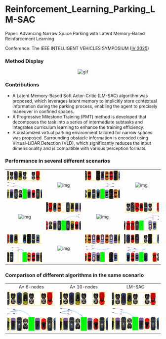 # Reinforcement_Learning_Parking_LM-SAC
Paper: Advancing Narrow Space Parking with Latent Memory-Based Reinforcement Learning

Conference: The IEEE INTELLIGENT VEHICLES SYMPOSIUM ([IV 2025](https://ieee-iv.org/2025/))

### Method Display

<div align="center">
  <img src="./imgs/Our method.gif" alt="gif" width="450">
</div>

### Contributions
- A Latent Memory-Based Soft Actor-Critic (LM-SAC) algorithm was proposed, which leverages latent memory to implicitly store contextual information during the parking process, enabling the agent to precisely maneuver in confined spaces.
- A Progressive Milestone Training (PMT) method is developed that decomposes the task into a series of intermediate subtasks and integrates curriculum learning to enhance the training efficiency.
- A customized virtual parking environment tailored for narrow spaces was proposed. Surrounding obstacle information is encoded using Virtual-LiDAR Detection (VLD), which significantly reduces the input dimensionality and is compatible with various perception formats.




### Performance in several different scenarios
<table>
  <tr>
    <td align="center"> <img src="./imgs/4.gif" width="200" alt="img"> </td>
    <td align="center"> <img src="./imgs/6.gif" width="200" alt="img"> </td>
    <td align="center"> <img src="./imgs/8.gif" width="200" alt="img"> </td>
    <td align="center"> <img src="./imgs/10.gif" width="200" alt="img"> </td>
  </tr>
  <tr>
    <td align="center"> <img src="./imgs/9.gif" width="200" alt="img"> </td>
    <td align="center"> <img src="./imgs/9_radical.gif" width="200" alt="img"> </td>
    <td align="center"> <img src="./imgs/11.gif" width="200" alt="img"> </td>
    <td align="center"> <img src="./imgs/12.gif" width="200" alt="img"> </td>
  </tr>
  <tr>
    <td align="center"> <img src="./imgs/14.gif" width="200" alt="img"> </td>
    <td align="center"> <img src="./imgs/18.gif" width="200" alt="img"> </td>
    <td align="center"> <img src="./imgs/20.gif" width="200" alt="img"> </td>
    <td align="center"> <img src="./imgs/21.gif" width="200" alt="img"> </td>
  </tr>

</table>


### Comparison of different algorithms in the same scenario

<table>
  <tr>
    <td align="center"> A* 6-nodes </td>
    <td align="center"> A* 10-nodes </td>
    <td align="center"> LM-SAC </td>
  </tr>
  <tr>
    <td align="center"> <img src="./imgs/A_4.gif" width="250" alt="img"> </td>
    <td align="center"> <img src="./imgs/A_M_4.gif" width="250" alt="img"> </td>
    <td align="center"> <img src="./imgs/RL_4.gif" width="250" alt="img"> </td>
  </tr>

</table>


